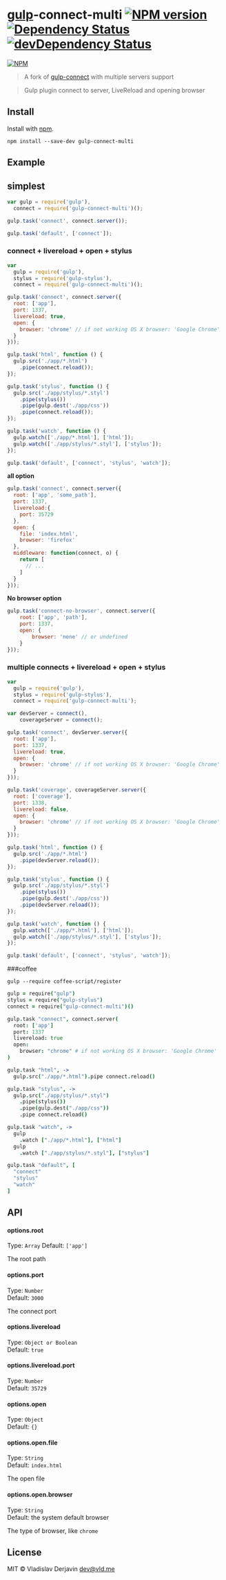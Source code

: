 # [gulp](https://github.com/wearefractal/gulp)-connect-multi [![NPM version](https://badge.fury.io/js/gulp-connect-multi.png)](http://badge.fury.io/js/gulp-connect-multi) [![Dependency Status](https://david-dm.org/avevlad/gulp-connect.png)](https://david-dm.org/avevlad/gulp-connect) [![devDependency Status](https://david-dm.org/avevlad/gulp-connect.png)](https://david-dm.org/avevlad/gulp-connect#info=devDependencies)

[![NPM](https://nodei.co/npm/gulp-connect-multi.png?downloads=true&stars=true)](https://nodei.co/npm/gulp-connect-multi/)

> A fork of [gulp-connect](https://github.com/AveVlad/gulp-connect) with multiple servers support

> Gulp plugin connect to server, LiveReload and opening browser

## Install

Install with [npm](https://npmjs.org/).

```
npm install --save-dev gulp-connect-multi
```


## Example

## simplest
```js
var gulp = require('gulp'),
  connect = require('gulp-connect-multi')();

gulp.task('connect', connect.server());

gulp.task('default', ['connect']);
```


### connect + livereload + open + stylus
```js
var
  gulp = require('gulp'),
  stylus = require('gulp-stylus'),
  connect = require('gulp-connect-multi')();

gulp.task('connect', connect.server({
  root: ['app'],
  port: 1337,
  livereload: true,
  open: {
    browser: 'chrome' // if not working OS X browser: 'Google Chrome'
  }
}));

gulp.task('html', function () {
  gulp.src('./app/*.html')
    .pipe(connect.reload());
});

gulp.task('stylus', function () {
  gulp.src('./app/stylus/*.styl')
    .pipe(stylus())
    .pipe(gulp.dest('./app/css'))
    .pipe(connect.reload());
});

gulp.task('watch', function () {
  gulp.watch(['./app/*.html'], ['html']);
  gulp.watch(['./app/stylus/*.styl'], ['stylus']);
});

gulp.task('default', ['connect', 'stylus', 'watch']);
```

**all option**

```js
gulp.task('connect', connect.server({
  root: ['app', 'some_path'],
  port: 1337,
  livereload:{
    port: 35729
  },
  open: {
    file: 'index.html',
    browser: 'firefox'
  },
  middleware: function(connect, o) {
    return [
      // ...
    ]
  }
}));
```

**No browser option**

```js
gulp.task('connect-no-browser', connect.server({
    root: ['app', 'path'],
    port: 1337,
    open: {
        browser: 'none' // or undefined
    }
}));
```


### multiple connects + livereload + open + stylus
```js
var
  gulp = require('gulp'),
  stylus = require('gulp-stylus'),
  connect = require('gulp-connect-multi');

var devServer = connect(),
    coverageServer = connect();

gulp.task('connect', devServer.server({
  root: ['app'],
  port: 1337,
  livereload: true,
  open: {
    browser: 'chrome' // if not working OS X browser: 'Google Chrome'
  }
}));

gulp.task('coverage', coverageServer.server({
  root: ['coverage'],
  port: 1338,
  livereload: false,
  open: {
    browser: 'chrome' // if not working OS X browser: 'Google Chrome'
  }
}));

gulp.task('html', function () {
  gulp.src('./app/*.html')
    .pipe(devServer.reload());
});

gulp.task('stylus', function () {
  gulp.src('./app/stylus/*.styl')
    .pipe(stylus())
    .pipe(gulp.dest('./app/css'))
    .pipe(devServer.reload());
});

gulp.task('watch', function () {
  gulp.watch(['./app/*.html'], ['html']);
  gulp.watch(['./app/stylus/*.styl'], ['stylus']);
});

gulp.task('default', ['connect', 'stylus', 'watch']);
```


###coffee

    gulp --require coffee-script/register

```coffee
gulp = require("gulp")
stylus = require("gulp-stylus")
connect = require("gulp-connect-multi")()

gulp.task "connect", connect.server(
  root: ['app']
  port: 1337
  livereload: true
  open:
    browser: "chrome" # if not working OS X browser: 'Google Chrome'
)

gulp.task "html", ->
  gulp.src("./app/*.html").pipe connect.reload()

gulp.task "stylus", ->
  gulp.src("./app/stylus/*.styl")
    .pipe(stylus())
    .pipe(gulp.dest("./app/css"))
    .pipe connect.reload()

gulp.task "watch", ->
  gulp
    .watch ["./app/*.html"], ["html"]
  gulp
    .watch ["./app/stylus/*.styl"], ["stylus"]

gulp.task "default", [
  "connect"
  "stylus"
  "watch"
]
```


## API

#### options.root

Type: `Array`
Default: `['app']`

The root path

#### options.port

Type: `Number`  
Default: `3000`

The connect port

#### options.livereload

Type: `Object or Boolean`  
Default: `true`

#### options.livereload.port

Type: `Number`  
Default: `35729`


#### options.open

Type: `Object`  
Default: `{}`

#### options.open.file

Type: `String`  
Default: `index.html`

The open file

#### options.open.browser

Type: `String`  
Default: the system default browser

The type of browser, like `chrome`


## License

MIT © Vladislav Derjavin <dev@vld.me>
